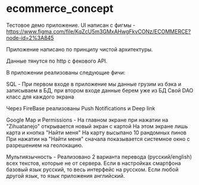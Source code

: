 # ecommerce_concept

Тестовое демо приложение.
UI написан с фигмы - https://www.figma.com/file/KqZcU5m3GMxAHwgFkvCONz/ECOMMERCE?node-id=2%3A845 

Приложение написано по принципу чистой архитектуры.

Данные тянутся по http с фекового API.

В приложении реализованы следующие фичи:

SQL - При первом входе в приложение мы данные грузим из бэка и записываем в БД, при втором входе данные берем уже из БД
Cвой DAO класс для каждого экрана

Через FireBase реализованы Push Notifications и Deep link

Google Map и Permissions - 
На главном экране при нажатии на "Zihuatanejo" открывается новый экран с картой
На этом экране лишь карта и кнопка "Найти меня"
На карту высыпано 10 рандомных пинов
При нажатии на "Найти меня" сначала показывается системное окно с разрешением на геолокацию.

Мультиязычность - 
Реализовано 2 варианта перевода (русский/english) всех текстов, которые не от сервера.
Если в настройках смартфона базовый язык русский, то весь интерфейс на русском.
Если любой другой язык, то язык приложения английский.
